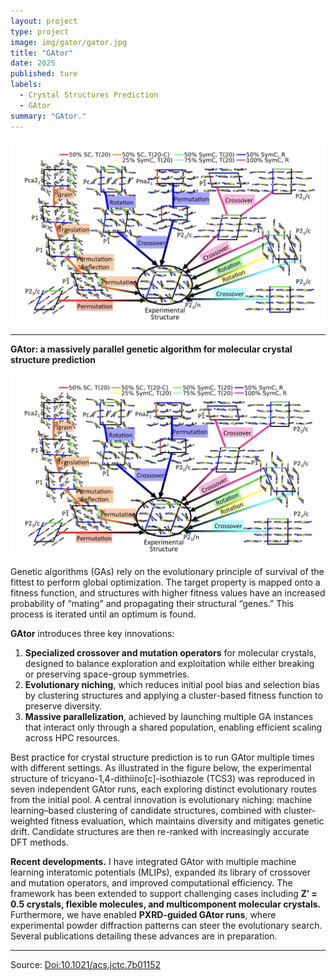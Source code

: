 ```yaml
---
layout: project
type: project
image: img/gator/gator.jpg
title: "GAtor"
date: 2025
published: ture
labels:
  - Crystal Structures Prediction
  - GAtor
summary: "GAtor."
---
```


<img class="gator" src="../img/gator/gator.jpg">

---

**GAtor: a massively parallel genetic algorithm for molecular crystal structure prediction**

<img width="500px" class="Gator" src="../img/gator/gator.jpg">


Genetic algorithms (GAs) rely on the evolutionary principle of survival of the fittest to perform global optimization. The target property is mapped onto a fitness function, and structures with higher fitness values have an increased probability of “mating” and propagating their structural “genes.” This process is iterated until an optimum is found.



**GAtor** introduces three key innovations:

1. **Specialized crossover and mutation operators** for molecular crystals, designed to balance exploration and exploitation while either breaking or preserving space-group symmetries.
2. **Evolutionary niching**, which reduces initial pool bias and selection bias by clustering structures and applying a cluster-based fitness function to preserve diversity.
3. **Massive parallelization**, achieved by launching multiple GA instances that interact only through a shared population, enabling efficient scaling across HPC resources.

Best practice for crystal structure prediction is to run GAtor multiple times with different settings. As illustrated in the figure below, the experimental structure of tricyano-1,4-dithiino\[c]-isothiazole (TCS3) was reproduced in seven independent GAtor runs, each exploring distinct evolutionary routes from the initial pool. A central innovation is evolutionary niching: machine learning–based clustering of candidate structures, combined with cluster-weighted fitness evaluation, which maintains diversity and mitigates genetic drift. Candidate structures are then re-ranked with increasingly accurate DFT methods.

**Recent developments.** I have integrated GAtor with multiple machine learning interatomic potentials (MLIPs), expanded its library of crossover and mutation operators, and improved computational efficiency. The framework has been extended to support challenging cases including **Z′ = 0.5 crystals, flexible molecules, and multicomponent molecular crystals.** Furthermore, we have enabled **PXRD-guided GAtor runs**, where experimental powder diffraction patterns can steer the evolutionary search. Several publications detailing these advances are in preparation.




---

Source: <a href="https://pubs.acs.org/doi/full/10.1021/acs.jctc.7b01152"><i class="paper icon "></i>Doi:10.1021/acs.jctc.7b01152</a>

